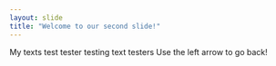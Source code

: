 ```yaml
---
layout: slide
title: "Welcome to our second slide!"
---
```

My texts test tester testing text testers
Use the left arrow to go back!
